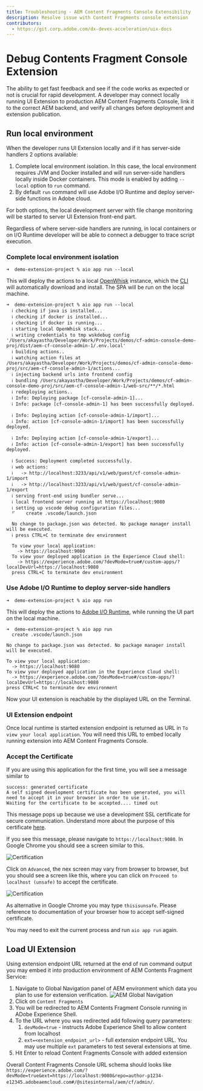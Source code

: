 ```yaml
---
title: Troubleshooting - AEM Content Fragments Console Extensibility
description: Resolve issue with Content Fragments console extension
contributors:
  - https://git.corp.adobe.com/dx-devex-acceleration/uix-docs
---
```

# Debug Contents Fragment Console Extension

The ability to get fast feedback and see if the code works as expected or not is crucial for rapid development. A developer may connect locally running UI Extension to production AEM Content Fragments Console, link it to the correct AEM backend, and verify all changes before deployment and extension publication.

## Run local environment
When the developer runs UI Extension locally and if it has server-side handlers 2 options available:
1. Complete local environment isolation. In this case, the local environment requires JVM and Docker installed and will run server-side handlers locally inside Docker containers. This mode is enabled by adding `--local` option to `run` command.
2. By default `run` command will use Adobe I/O Runtime and deploy server-side functions in Adobe cloud.

For both options, the local development server with file change monitoring will be started to server UI Extension front-end part.

Regardless of where server-side handlers are running, in local containers or on I/O Runtime developer will be able to connect a debugger to trace script execution. 

### Complete local environment isolation
```shell
➜  demo-extension-project % aio app run --local
```

This will deploy the actions to a local [OpenWhisk](https://openwhisk.apache.org/) instance, which the [CLI](https://github.com/adobe/aio-cli) will automatically download and install. The SPA will be run on the local machine.

```shell
➜  demo-extension-project % aio app run --local
  ℹ checking if java is installed...
  ℹ checking if docker is installed...
  ℹ checking if docker is running...
  ℹ starting local OpenWhisk stack...
  ℹ writing credentials to tmp wskdebug config '/Users/akayastha/Developer/Work/Projects/demos/cf-admin-console-demo-proj/dist/aem-cf-console-admin-1/.env.local'
  ℹ building actions..
  ℹ watching action files at /Users/akayastha/Developer/Work/Projects/demos/cf-admin-console-demo-proj/src/aem-cf-console-admin-1/actions...
  ℹ injecting backend urls into frontend config
  ℹ bundling /Users/akayastha/Developer/Work/Projects/demos/cf-admin-console-demo-proj/src/aem-cf-console-admin-1/web-src/**/*.html
  ℹ redeploying actions..
  ℹ Info: Deploying package [cf-console-admin-1]...
  ℹ Info: package [cf-console-admin-1] has been successfully deployed.

  ℹ Info: Deploying action [cf-console-admin-1/import]...
  ℹ Info: action [cf-console-admin-1/import] has been successfully deployed.

  ℹ Info: Deploying action [cf-console-admin-1/export]...
  ℹ Info: action [cf-console-admin-1/export] has been successfully deployed.

  ℹ Success: Deployment completed successfully.
  ℹ web actions:
  ℹ   -> http://localhost:3233/api/v1/web/guest/cf-console-admin-1/import
  ℹ   -> http://localhost:3233/api/v1/web/guest/cf-console-admin-1/export
  ℹ serving front-end using bundler serve...
  ℹ local frontend server running at https://localhost:9080
  ℹ setting up vscode debug configuration files...
  ⠋    create .vscode/launch.json

  No change to package.json was detected. No package manager install will be executed.
  ℹ press CTRL+C to terminate dev environment
  
  To view your local application:
    -> https://localhost:9080
  To view your deployed application in the Experience Cloud shell:
    -> https://experience.adobe.com/?devMode=true#/custom-apps/?localDevUrl=https://localhost:9080
  press CTRL+C to terminate dev environment
```

### Use Adobe I/O Runtime to deploy server-side handlers
```shell
➜  demo-extension-project % aio app run
```

This will deploy the actions to [Adobe I/O Runtime](/apis/experienceplatform/runtime), while running the UI part on the local machine. 

```shell
➜  demo-extension-project % aio app run
  create .vscode/launch.json

No change to package.json was detected. No package manager install will be executed.

To view your local application:
  -> https://localhost:9080
To view your deployed application in the Experience Cloud shell:
  -> https://experience.adobe.com/?devMode=true#/custom-apps/?localDevUrl=https://localhost:9080
press CTRL+C to terminate dev environment
```

Now your UI extension is reachable by the displayed URL on the Terminal. 

### UI Extension endpoint

Once local runtime is started extension endpoint is returned as URL in `To view your local application`. You will need this URL to embed locally running extension into AEM Content Fragments Console.
### Accept the Certificate

If you are using this application for the first time, you will see a message similar to

```shell
success: generated certificate
A self signed development certificate has been generated, you will need to accept it in your browser in order to use it.
Waiting for the certificate to be accepted.... timed out
```

This message pops up because we use a development SSL certificate for secure communication. Understand more about the purpose of this certificate [here](https://letsencrypt.org/docs/certificates-for-localhost/).

If you see this message, please navigate to `https://localhost:9080`. In Google Chrome you should see a screen similar to this.

![Certification](cert-1.png)

Click on `Advanced`, the nex screen may vary from browser to browser, but you should see a screen like this, where you can click on `Proceed to localhost (unsafe)` to accept the certificate.

![Certification](cert-2.png)

As alternative in Google Chrome you may type `thisisunsafe`. Please reference to documentation of your browser how to accept self-signed certificate.

You may need to exit the current process and run `aio app run` again.

## Load UI Extension

Using extension endpoint URL returned at the end of run command output you may embed it into production environment of AEM Contents Fragment Service:

1. Navigate to Global Navigation panel of AEM environment which data you plan to use for extension verification.
![AEM Global Navigation](cfc-global-navigation.png)
2. Click on `Content Fragments`
3. You will be redirected to AEM Contents Fragment Console running in ADobe Experience Shell.
4. To the URL where you was redirected add following query parameters:
   1. `devMode=true` - instructs Adobe Experience Shell to allow content from localhost
   2. `ext=<extension_endpoint_url>` - full extension endpoint URL. You may use multiple `ext` parameters to test several extensions at time.
5. Hit Enter to reload Content Fragments Console with added extension

Overall Content Fragments Console URL schema should looks like `https://experience.adobe.com/?devMode=true&ext=https://localhost:9080&repo=author-p1234-e12345.adobeaemcloud.com#/@sitesinternal/aem/cf/admin/`.
